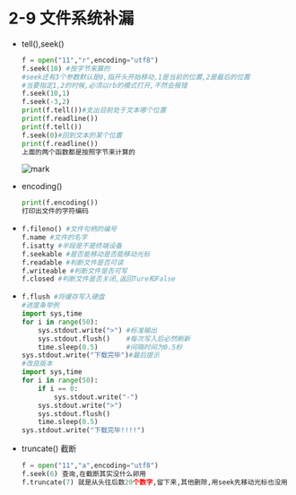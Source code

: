 # 	2-9 文件系统补漏

* tell(),seek()

  ```python
  f = open("11","r",encoding="utf8")
  f.seek(10) #按字节来算的
  #seek还有3个参数默认是0,指开头开始移动,1是当前的位置,2是最后的位置
  #当要指定1,2的时候,必须以rb的模式打开,不然会报错
  f.seek(10,1)
  f.seek(-3,2)
  print(f.tell())#支出目前处于文本哪个位置
  print(f.readline())
  print(f.tell())
  f.seek(0)#回到文本的某个位置
  print(f.readline())
  上面的两个函数都是按照字节来计算的
  ```

  ![mark](http://otu09lzop.bkt.clouddn.com/typora-photo/180828/FAeIcEk6ca.png?imageslim)

* encoding()

  ```python
  print(f.encoding())
  打印出文件的字符编码
  ```

* ```python
  f.fileno() #文件句柄的编号
  f.name #文件的名字
  f.isatty #半段是不是终端设备
  f.seekable #是否能移动是否能移动光标
  f.readable #判断文件是否可读
  f.writeable #判断文件是否可写 
  f.closed #判断文件是否关闭,返回Ture和False
  ```

* ```python
  f.flush #将缓存写入硬盘
  #进度条举例
  import sys,time 
  for i in range(50):
      sys.stdout.write(">") #标准输出
      sys.stdout.flush()    #每次写入后必然刷新
      time.sleep(0.5)       #间隔时间为0.5秒
  sys.stdout.write("下载完毕")#最后提示
  #改良版本
  import sys,time
  for i in range(50):
      if i == 0:
          sys.stdout.write("-")
      sys.stdout.write(">")
      sys.stdout.flush()
      time.sleep(0.5)
  sys.stdout.write("下载完毕!!!!")

  ```

* truncate() 截断

  ```python
  f = open("11","a",encoding="utf8")
  f.seek(6) 查询,在截断其实没什么卵用
  f.truncate(7) 就是从头往后数20个数字,留下来,其他删除,用seek先移动光标也没用
  ```

  ​

